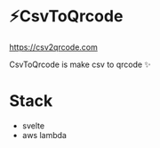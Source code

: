 # ⚡️CsvToQrcode

https://csv2qrcode.com

CsvToQrcode is make csv to qrcode ✨

# Stack

- svelte
- aws lambda

